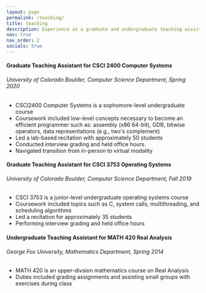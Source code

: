 ```yaml
---
layout: page
permalink: /teaching/
title: teaching
description: Experience as a graduate and undergraduate teaching assistant.
nav: true
nav_order: 2
socials: true
---
```


#### Graduate Teaching Assistant for CSCI 2400 Computer Systems
###### University of Colorado Boulder, Computer Science Department, Spring 2020

* CSCI2400 Computer Systems is a sophomore-level undergraduate course
* Coursework included low-level concepts necessary to become an efficient programmer such as: assembly (x86 64-bit), GDB, bitwise operators, data representations (e.g., two's complement)
* Led a lab-based recitation with approximately 50 students
* Conducted interview grading and held office hours. 
* Navigated transition from in-person to virtual modality

#### Graduate Teaching Assistant for CSCI 3753 Operating Systems
###### University of Colorado Boulder, Computer Science Department, Fall 2019

* CSCI 3753 is a junior-level undergraduate operating systems course
* Coursework included topics such as C, system calls, multithreading, and scheduling algorithms
* Led a recitation for approximately 35 students
* Performing interview grading and held office hours

#### Undergraduate Teaching Assistant for MATH 420 Real Analysis
###### George Fox University, Mathematics Department, Spring 2014

* MATH 420 is an upper-divsion mathematics course on Real Analysis
* Duties included grading assignments and assisting small groups with exercises during class
